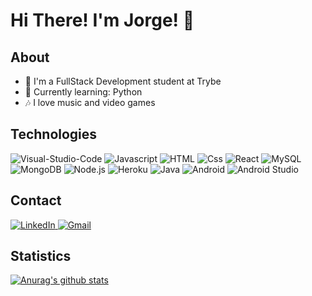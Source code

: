 # Hi There! I'm Jorge! :wave:

## About
<!--ts-->
  * :seedling: I'm a FullStack Development student at Trybe
  * :snake: Currently learning: Python
  * :notes: I love music and video games
<!--te-->

## Technologies
  <p>
    <img alt="Visual-Studio-Code" src="https://img.shields.io/badge/VSCode-007ACC?logo=Visual-Studio-Code&logoColor=white&style=for-the-badge" />
    <img alt="Javascript" src="https://img.shields.io/badge/Javascript-F7DF1E?logo=JavaScript&logoColor=black&style=for-the-badge" />
    <img alt="HTML" src="https://img.shields.io/badge/HTML-E34F26?logo=html5&logoColor=white&style=for-the-badge" />
    <img alt="Css" src="https://img.shields.io/badge/CSS-1572B6?logo=css3&logoColor=white&style=for-the-badge" />
    <img alt="React" src="https://img.shields.io/badge/React-61DAFB?logo=react&logoColor=black&style=for-the-badge" />
    <img alt="MySQL" src="https://img.shields.io/badge/MySQL-4479A1?logo=MySQL&logoColor=white&style=for-the-badge" />
    <img alt="MongoDB" src="https://img.shields.io/badge/MongoDB-47A248?logo=MongoDB&logoColor=white&style=for-the-badge" />
    <img alt="Node.js" src="https://img.shields.io/badge/Node.js-339933?logo=Node.js&logoColor=white&style=for-the-badge" />
    <img alt="Heroku" src="https://img.shields.io/badge/Heroku-430098?logo=Heroku&logoColor=white&style=for-the-badge" />
    <img alt="Java" src="https://img.shields.io/badge/Java-007396?logo=Java&logoColor=white&style=for-the-badge" />
    <img alt="Android" src="https://img.shields.io/badge/Android-3DDC84?logo=Android&logoColor=white&style=for-the-badge" />
    <img alt="Android Studio" src="https://img.shields.io/badge/Android_Studio-3DDC84?logo=Android-Studio&logoColor=white&style=for-the-badge" />
  </p>

## Contact
  <a href="https://www.linkedin.com/in/jorge-osiro/">
    <img alt="LinkedIn" src="https://img.shields.io/badge/LinkedIn-0077B5?logo=LinkedIn&logoColor=white&style=for-the-badge" />
  </a>
  <a href="mailto:jorge.h.s.osiro@gmail.com">
    <img alt="Gmail" src="https://img.shields.io/badge/Gmail-D14836?logo=Gmail&logoColor=white&style=for-the-badge" />
  </a>

## Statistics
  [![Anurag's github stats](https://github-readme-stats.vercel.app/api?username=JorgeHSOsiro&theme=tokyonight)](https://github.com/JorgeHSOsiro/github-readme-stats)